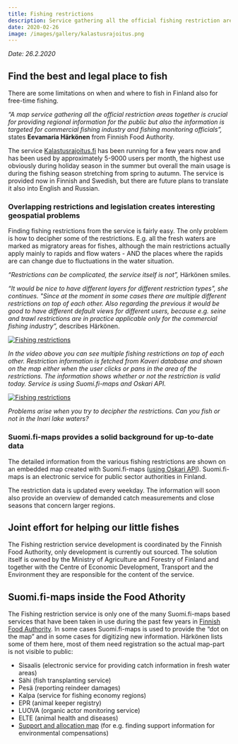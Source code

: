 ```yaml
---
title: Fishing restrictions
description: Service gathering all the official fishing restriction areas together
date: 2020-02-26
image: /images/gallery/kalastusrajoitus.png
---
```


*Date: 26.2.2020*

## Find the best and legal place to fish

There are some limitations on when and where to fish in Finland also for free-time fishing.

*“A map service gathering all the official restriction areas together is crucial for providing regional information for the public but also the information is targeted for commercial fishing industry and fishing monitoring officials”,* states **Eevamaria Härkönen** from Finnish Food Authority. 

The service [Kalastusrajoitus.fi](https://kalastusrajoitus.fi/#/kalastusrajoitus) has been running for a few years now and has been used by approximately 5-9000 users per month, the highest use obviously during holiday season in the summer but overall the main usage is during the fishing season stretching from spring to autumn. The service is provided now in Finnish and Swedish, but there are future plans to translate it also into English and Russian. 

### Overlapping restrictions and legislation creates interesting geospatial problems

Finding fishing restrictions from the service is fairly easy. The only problem is how to decipher some of the restrictions. E.g. all the fresh waters are marked as migratory areas for fishes, although the main restrictions actually apply mainly to rapids and flow waters - AND the places where the rapids are can change due to fluctuations in the water situation.  

*“Restrictions can be complicated, the service itself is not”,* Härkönen smiles.  

*“It would be nice to have different layers for different restriction types", she continues. "Since at the moment in some cases there are multiple different restrictions on top of each other. Also regarding the previous it would be good to have different default views for different users, because e.g. seine and trawl restrictions are in practice applicable only for the commercial fishing industry”,* describes Härkönen. 

[![Fishing restrictions](http://img.youtube.com/vi/y5WDdfBVE88/0.jpg)](https://youtu.be/y5WDdfBVE88 "Restrictions")

*In the video above you can see multiple fishing restrictions on top of each other. Restriction information is fetched from Kaveri database and shown on the map either when the user clicks or pans in the area of the restrictions. The information shows whether or not the restriction is valid today. Service is using Suomi.fi-maps and Oskari API.*

[![Fishing restrictions](http://img.youtube.com/vi/KLSRzvpxTMs/0.jpg)](https://youtu.be/KLSRzvpxTMs "Deciphering restrictions")

*Problems arise when you try to decipher the restrictions. Can you fish or not in the Inari lake waters?* 

### Suomi.fi-maps provides a solid background for up-to-date data

The detailed information from the various fishing restrictions are shown on an embedded map created with Suomi.fi-maps ([using Oskari API](https://oskari.org/examples/rpc-api/rpc_example.html)). Suomi.fi-maps is an electronic service for public sector authorities in Finland.

The restriction data is updated every weekday. The information will soon also provide an overview of demanded catch measurements and close seasons that concern larger regions.

## Joint effort for helping our little fishes

The Fishing restriction service development is coordinated by the Finnish Food Authority, only development is currently out sourced. The solution itself is owned by the Ministry of Agriculture and Forestry of Finland and together with the Centre of Economic Development, Transport and  the Environment they are responsible for the content of the service.

## Suomi.fi-maps inside the Food Athority

The Fishing restriction service is only one of the many Suomi.fi-maps based services that have been taken in use during the past few years in [Finnish Food Authority](https://www.ruokavirasto.fi/en/). In some cases Suomi.fi-maps is used to provide the “dot on the map” and in some cases for digitizing new information. Härkönen lists some of them here, most of them need registration so the actual map-part is not visible to public:

- Sisaalis (electronic service for providing catch information in fresh water areas)
- Sähi (fish transplanting service)
- Pesä (reporting reindeer damages)
- Kalpa (service for fishing economy regions)
- EPR (animal keeper registry)
- LUOVA (organic actor monitoring service)
- ELTE (animal health and diseases) 
- [Support and allocation map](https://hkp.maanmittauslaitos.fi/hkp/published/fi/162) (for e.g. finding support information for environmental compensations)

